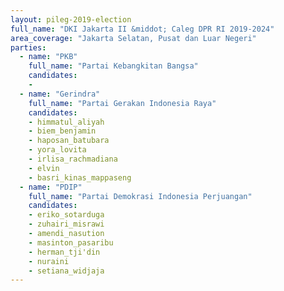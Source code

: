```yaml
---
layout: pileg-2019-election
full_name: "DKI Jakarta II &middot; Caleg DPR RI 2019-2024"
area_coverage: "Jakarta Selatan, Pusat dan Luar Negeri"
parties:
  - name: "PKB"
    full_name: "Partai Kebangkitan Bangsa"
    candidates:
    -
  - name: "Gerindra"
    full_name: "Partai Gerakan Indonesia Raya"
    candidates:
    - himmatul_aliyah
    - biem_benjamin
    - haposan_batubara
    - yora_lovita
    - irlisa_rachmadiana
    - elvin
    - basri_kinas_mappaseng
  - name: "PDIP"
    full_name: "Partai Demokrasi Indonesia Perjuangan"
    candidates:
    - eriko_sotarduga
    - zuhairi_misrawi
    - amendi_nasution
    - masinton_pasaribu
    - herman_tji'din
    - nuraini
    - setiana_widjaja
---
```

